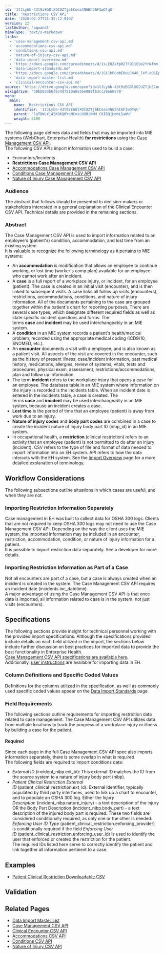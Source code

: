 ```yaml
---
id: '1tJLybb-43t9zEG8lXOCUZTjbECoea4N6EhC6FIwOfqU'
title: 'Restrictions CSV API'
date: '2020-02-27T21:32:12.910Z'
version: 22
lastAuthor: 'aquandt'
mimeType: 'text/x-markdown'
links:
  - 'case-management-csv-api.md'
  - 'accommodations-csv-api.md'
  - 'conditions-csv-api.md'
  - 'nature-of-injury-csv-api.md'
  - 'data-import-overview.md'
  - 'https://docs.google.com/spreadsheets/d/1sLE0ZxfpH27FOIiEUo2YrNfmmI7L-6MWS1aTJu7sVHM/edit#gid=1771472836%7CThe'
  - 'data-import-standards.md'
  - 'https://docs.google.com/spreadsheets/d/1Gi1bPGobEOuUJX40_lXf-oDSEpriLBUXyeJACUy7DaQ/pub?gid=700124604&single=true&output=csv'
  - 'data-import-master-list.md'
  - 'clinical-encounter-csv-api.md'
source: 'https://drive.google.com/open?id=1tJLybb-43t9zEG8lXOCUZTjbECoea4N6EhC6FIwOfqU'
wikigdrive: '39bb83db6f8c4d7510a0836e889fb3cc29e60870'
menu:
  main:
    name: 'Restrictions CSV API'
    identifier: '1tJLybb-43t9zEG8lXOCUZTjbECoea4N6EhC6FIwOfqU'
    parent: '1uT8WLYj42KO6Q0YgNCoxLH8RikMH_C6IBQjUmhLSaWU'
    weight: 5100
---
```

The following page defines data and fields that may be imported into MIE systems (WebChart, Enterprise Health) **for restrictions** using the [Case Management CSV API](case-management-csv-api.md).  
The following CSV APIs import information used to build a case:
* Encounters/Incidents
* <strong>Restrictions Case Management CSV API</strong>
* [Accommodations Case Management CSV API](accommodations-csv-api.md)
* [Conditions Case Management CSV API](conditions-csv-api.md)
* [Nature of Injury Case Management CSV API](nature-of-injury-csv-api.md)

  
### **Audience**  
  
The abstract that follows should be presented to decision-makers or stakeholders interested in a general explanation of the Clinical Encounter CSV API. Technical details are provided in the remaining sections.

  
### **Abstract**  
  
The Case Management CSV API is used to import information related to an employee's (patient's) condition, accommodation, and lost time from an existing system.  
It is valuable to recognize the following terminology as it pertains to MIE systems:
* An <strong>accommodation</strong> is modification that allows an employee to continue working, or lost time (worker's comp plan) available for an employee who cannot work after an incident.
* A <strong>case</strong> is a full report of a workplace injury, or incident, for an employee (patient). The case is created in an initial visit (encounter), and is then linked to subsequent visits. A case links all follow up visits (encounters), restrictions, accommodations, conditions, and nature of injury information. All of the documents pertaining to the case are grouped together within the patient's chart for reporting purposes. There are several case types, which designate different required fields as well as state specific incident questions and forms. The terms <strong>case</strong> and <strong>incident</strong> may be used interchangeably in an MIE system.
* A <strong>condition</strong> in an MIE system records a patient's health/medical problem, recorded using the appropriate medical coding (ICD9/10, SNOMED, etc.).
* An <strong>encounter</strong> documents a visit with a employee, and is also known as a patient visit. All aspects of the visit are covered in the encounter, such as the history of present illness, case/incident information, past medical history, medications, allergies, review of systems, vitals, tests and procedures, physical exam, assessment, restrictions/accommodations, plan and follow up information.
* The term <strong>incident</strong> refers to the workplace injury that opens a case for an employee. The database table in an MIE system where information on the injury is recorded is the incidents table. When an incident date is entered in the incidents table, a case is created. The terms <strong>case</strong> and <strong>incident</strong> may be used interchangeably in an MIE system, because an incident creates a case.
* <strong>Lost time</strong> is the period of time that an employee (patient) is away from work due to an injury.
* <strong>Nature of injury codes</strong> and <strong>body part codes</strong> are combined in a case to create the incident nature of injury body part ID (nibp_id) in an MIE system.
* In occupational health, a <strong>restriction</strong> (clinical restriction) refers to an activity that an employee (patient) is not permitted to do after an injury (incident).
CSV refers to the type of file and format of data needed to import information into an EH system. API refers to how the data interacts with the EH system. See the [Import Overview](data-import-overview.md) page for a more detailed explanation of terminology.

  
## **Workflow Considerations**  
  
The following subsections outline situations in which cases are useful, and when they are not.

  
### **Importing Restriction Information Separately**  
  
Case management in EH was built to collect data for OSHA 300 logs. Clients that are not required to keep OSHA 300 logs may not need to use the Case Management CSV API. Depending on the way the client uses the MIE system, the imported information may be included in an encounter, restriction, accommodation, condition, or nature of injury information for a patient.  
It is possible to import restriction data separately. See a developer for more details.

  
### **Importing Restriction Information as Part of a Case**  
  
Not all encounters are part of a case, but a case is always created when an incident is created in the system. The Case Management CSV API requires an incident date (incidents.inc_datetime).  
A major advantage of using the Case Management CSV API is that once data is imported, all information related to case is in the system, not just visits (encounters).

  
## **Specifications**  
  
The following sections provide insight for technical personnel working with the provided import specifications. Although the specifications provided include details on each field utilized in the import, the sections below include further discussion on best practices for imported data to provide the best functionality in Enterprise Health.  
[Case Management CSV API specifications are available here](https://docs.google.com/spreadsheets/d/1sLE0ZxfpH27FOIiEUo2YrNfmmI7L-6MWS1aTJu7sVHM/edit#gid=1771472836%7CThe).  
Additionally, [user instructions](#gjdgxs) are available for importing data in EH.

  
### **Column Definitions and Specific Coded Values**  
  
Definitions for the columns utilized in the specification, as well as commonly used specific coded values appear on the [Data Import Standards](data-import-standards.md) page.

  
### **Field Requirements**  
  
The following sections outline requirements for importing restriction data related to case management. The Case Management CSV API utilizes data from multiple locations to track the progress of a workplace injury or illness by building a case for the patient.

  
#### **Required**  
  
Since each page in the full Case Management CSV API spec also imports information separately, there is some overlap in what is required.  
The following fields are required to import conditions data:
* <em>External ID</em> (incident_nibp.ext_id): This external ID matches the ID from the source system to a nature of injury body part (nibp).
* <em>Patient Clinical Restriction External ID</em> (patient_clinical_restriction.ext_id): External identifier, typically populated by third party interfaces, used to link up a chart to encounter, and to populate an OSHA 300 log.
Either the *Injury Description* (incident_nibp.nature_injury) - a text description of the injury OR the Body Part Description (incident_nibp.body_part) - a text description of the injured body part is required. These two fields are considered conditionally required, as only one or the other is needed.  
*Enforcing User ID Type* (patient_clinical_restriction.enforcing_provider) is conditionally required if the field *Enforcing User ID* (patient_clinical_restriction.enforcing_user_id) is used to identify the user that enforced or created the restriction for the patient.  
The required IDs listed here serve to correctly identify the patient and link together all information pertinent to a case.

  
## **Examples**  

* [Patient Clinical Restriction Downloadable CSV](https://docs.google.com/spreadsheets/d/1Gi1bPGobEOuUJX40_lXf-oDSEpriLBUXyeJACUy7DaQ/pub?gid=700124604&single=true&output=csv)

  
## **Validation**  


  
## **Related Pages**  

* [Data Import Master List](data-import-master-list.md)
* [Case Management CSV API](case-management-csv-api.md)
* [Clinical Encounter CSV API](clinical-encounter-csv-api.md)
* [Accommodations CSV API](accommodations-csv-api.md)
* [Conditions CSV API](conditions-csv-api.md)
* [Nature of Injury CSV API](nature-of-injury-csv-api.md)
